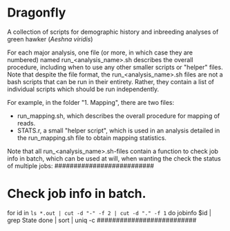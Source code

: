 # Dragonfly
A collection of scripts for demographic history and inbreeding analyses of green hawker (*Aeshna viridis*)

For each major analysis, one file (or more, in which case they are numbered) named run_<analysis_name>.sh describes the overall procedure, including when to use any other smaller scripts or "helper" files.
Note that despite the file format, the run_<analysis_name>.sh files are not a bash scripts that can be run in their entirety. Rather, they contain a list of individual scripts which should be run independently.

For example, in the folder "1. Mapping", there are two files:
- run_mapping.sh, which describes the overall procedure for mapping of reads.
- STATS.r, a small "helper script", which is used in an analysis detailed in the run_mapping.sh file to obtain mapping statistics.

Note that all run_<analysis_name>.sh-files contain a function to check job info in batch, which can be used at will, when wanting the check the status of multiple jobs:
##########################
# Check job info in batch.
for id in `ls *.out | cut -d "-" -f 2 | cut -d "." -f 1`
do
jobinfo $id | grep State
done | sort | uniq -c
##########################
